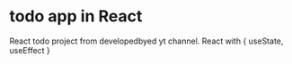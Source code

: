 # todo app in React

React todo project from developedbyed yt channel.
React with { useState, useEffect }
